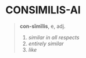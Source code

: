 # CONSIMILIS-AI

> **con-sĭmĭlis**, e, adj.
> 1. *similar in all respects*
> 2. *entirely similar*
> 3. *like*